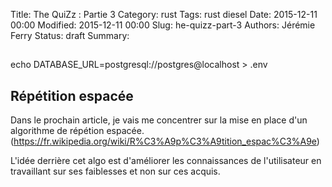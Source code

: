 Title: The QuiZz : Partie 3
Category: rust
Tags: rust diesel
Date: 2015-12-11 00:00
Modified: 2015-12-11 00:00
Slug: he-quizz-part-3
Authors: Jérémie Ferry
Status: draft
Summary:

## 

echo DATABASE_URL=postgresql://postgres@localhost > .env

## Répétition espacée

Dans le prochain article, je vais me concentrer sur la mise en place d'un algorithme de répétion espacée.
(https://fr.wikipedia.org/wiki/R%C3%A9p%C3%A9tition_espac%C3%A9e)

L'idée derrière cet algo est d'améliorer les connaissances de l'utilisateur en travaillant sur ses faiblesses et non sur ces acquis.